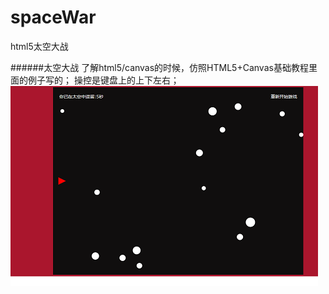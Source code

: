 spaceWar
========

html5太空大战

######太空大战
      了解html5/canvas的时候，仿照HTML5+Canvas基础教程里面的例子写的；
      操控是键盘上的上下左右；    
![](https://github.com/meizhou/spaceWar/raw/master/demo.png)
